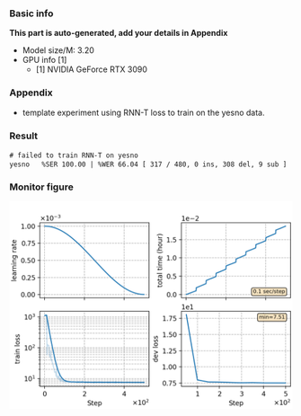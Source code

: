 ### Basic info

**This part is auto-generated, add your details in Appendix**

* Model size/M: 3.20
* GPU info \[1\]
  * \[1\] NVIDIA GeForce RTX 3090

### Appendix

* template experiment using RNN-T loss to train on the yesno data.

### Result
```
# failed to train RNN-T on yesno
yesno   %SER 100.00 | %WER 66.04 [ 317 / 480, 0 ins, 308 del, 9 sub ]
```

### Monitor figure
![monitor](./monitor.png)
